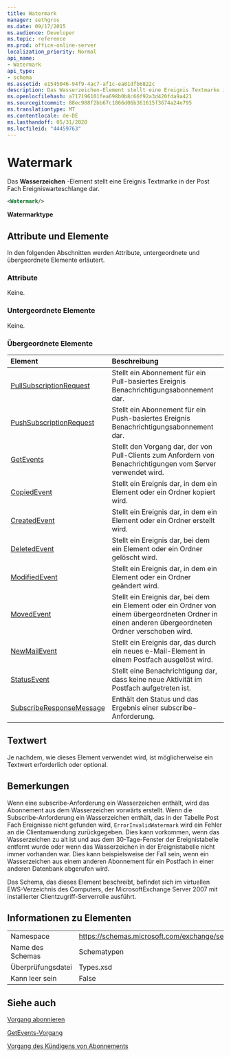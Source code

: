 ```yaml
---
title: Watermark
manager: sethgros
ms.date: 09/17/2015
ms.audience: Developer
ms.topic: reference
ms.prod: office-online-server
localization_priority: Normal
api_name:
- Watermark
api_type:
- schema
ms.assetid: e1545046-94f9-4ac7-af1c-ea81dfb6822c
description: Das Wasserzeichen-Element stellt eine Ereignis Textmarke in der Post Fach Ereigniswarteschlange dar.
ms.openlocfilehash: a717196101fea698b0b8c66f92a3d420fda9a421
ms.sourcegitcommit: 88ec988f2bb67c1866d06b361615f3674a24e795
ms.translationtype: MT
ms.contentlocale: de-DE
ms.lasthandoff: 05/31/2020
ms.locfileid: "44459763"
---
```

# <a name="watermark"></a>Watermark

Das **Wasserzeichen** -Element stellt eine Ereignis Textmarke in der Post Fach Ereigniswarteschlange dar. 
  
```xml
<Watermark/>
```

 **Watermarktype**
## <a name="attributes-and-elements"></a>Attribute und Elemente

In den folgenden Abschnitten werden Attribute, untergeordnete und übergeordnete Elemente erläutert.
  
### <a name="attributes"></a>Attribute

Keine.
  
### <a name="child-elements"></a>Untergeordnete Elemente

Keine.
  
### <a name="parent-elements"></a>Übergeordnete Elemente

|**Element**|**Beschreibung**|
|:-----|:-----|
|[PullSubscriptionRequest](pullsubscriptionrequest.md) <br/> |Stellt ein Abonnement für ein Pull-basiertes Ereignis Benachrichtigungsabonnement dar.  <br/> |
|[PushSubscriptionRequest](pushsubscriptionrequest.md) <br/> |Stellt ein Abonnement für ein Push-basiertes Ereignis Benachrichtigungsabonnement dar.  <br/> |
|[GetEvents](getevents.md) <br/> |Stellt den Vorgang dar, der von Pull-Clients zum Anfordern von Benachrichtigungen vom Server verwendet wird.  <br/> |
|[CopiedEvent](copiedevent.md) <br/> |Stellt ein Ereignis dar, in dem ein Element oder ein Ordner kopiert wird.  <br/> |
|[CreatedEvent](createdevent.md) <br/> |Stellt ein Ereignis dar, in dem ein Element oder ein Ordner erstellt wird.  <br/> |
|[DeletedEvent](deletedevent.md) <br/> |Stellt ein Ereignis dar, bei dem ein Element oder ein Ordner gelöscht wird.  <br/> |
|[ModifiedEvent](modifiedevent.md) <br/> |Stellt ein Ereignis dar, in dem ein Element oder ein Ordner geändert wird.  <br/> |
|[MovedEvent](movedevent.md) <br/> |Stellt ein Ereignis dar, bei dem ein Element oder ein Ordner von einem übergeordneten Ordner in einen anderen übergeordneten Ordner verschoben wird.  <br/> |
|[NewMailEvent](newmailevent.md) <br/> |Stellt ein Ereignis dar, das durch ein neues e-Mail-Element in einem Postfach ausgelöst wird.  <br/> |
|[StatusEvent](statusevent.md) <br/> |Stellt eine Benachrichtigung dar, dass keine neue Aktivität im Postfach aufgetreten ist.  <br/> |
|[SubscribeResponseMessage](subscriberesponsemessage.md) <br/> |Enthält den Status und das Ergebnis einer subscribe-Anforderung.  <br/> |
   
## <a name="text-value"></a>Textwert

Je nachdem, wie dieses Element verwendet wird, ist möglicherweise ein Textwert erforderlich oder optional.
  
## <a name="remarks"></a>Bemerkungen

Wenn eine subscribe-Anforderung ein Wasserzeichen enthält, wird das Abonnement aus dem Wasserzeichen vorwärts erstellt. Wenn die Subscribe-Anforderung ein Wasserzeichen enthält, das in der Tabelle Post Fach Ereignisse nicht gefunden wird, `ErrorInvalidWatermark` wird ein Fehler an die Clientanwendung zurückgegeben. Dies kann vorkommen, wenn das Wasserzeichen zu alt ist und aus dem 30-Tage-Fenster der Ereignistabelle entfernt wurde oder wenn das Wasserzeichen in der Ereignistabelle nicht immer vorhanden war. Dies kann beispielsweise der Fall sein, wenn ein Wasserzeichen aus einem anderen Abonnement für ein Postfach in einer anderen Datenbank abgerufen wird. 
  
Das Schema, das dieses Element beschreibt, befindet sich im virtuellen EWS-Verzeichnis des Computers, der MicrosoftExchange Server 2007 mit installierter Clientzugriff-Serverrolle ausführt.
  
## <a name="element-information"></a>Informationen zu Elementen

|||
|:-----|:-----|
|Namespace  <br/> |https://schemas.microsoft.com/exchange/services/2006/types  <br/> |
|Name des Schemas  <br/> |Schematypen  <br/> |
|Überprüfungsdatei  <br/> |Types.xsd  <br/> |
|Kann leer sein  <br/> |False  <br/> |
   
## <a name="see-also"></a>Siehe auch



[Vorgang abonnieren](subscribe-operation.md)
  
[GetEvents-Vorgang](getevents-operation.md)
  
[Vorgang des Kündigens von Abonnements](unsubscribe-operation.md)

